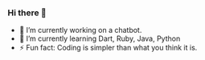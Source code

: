 ### Hi there 👋
<!-- ![stats](https://github-readme-stats.vercel.app/api?username=purpshell&show_icons=true&hide_title=true&count_private=true&theme=radical)
![most-langs](https://github-readme-stats.vercel.app/api/top-langs/?username=purpshell&hide=javascript,html&theme=radical&layout=compact) 
-->
- 🔭 I’m currently working on a chatbot.
- 🌱 I’m currently learning Dart, Ruby, Java, Python
- ⚡ Fun fact: Coding is simpler than what you think it is. 

